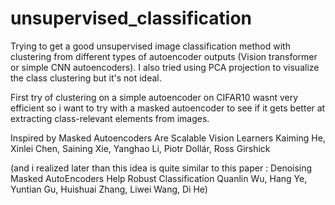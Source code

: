 # unsupervised_classification
Trying to get a good unsupervised image classification method with clustering from different types of autoencoder outputs (Vision transformer or simple CNN autoencoders). I also tried using PCA projection to visualize the class clustering but it's not ideal.

First try of clustering on a simple autoencoder on CIFAR10 wasnt very efficient so i want to try with a masked autoencoder to see if it gets better at extracting class-relevant elements from images.

Inspired by Masked Autoencoders Are Scalable Vision Learners
Kaiming He, Xinlei Chen, Saining Xie, Yanghao Li, Piotr Dollár, Ross Girshick

(and i realized later than this idea is quite similar to this paper : Denoising Masked AutoEncoders Help Robust Classification
Quanlin Wu, Hang Ye, Yuntian Gu, Huishuai Zhang, Liwei Wang, Di He)
